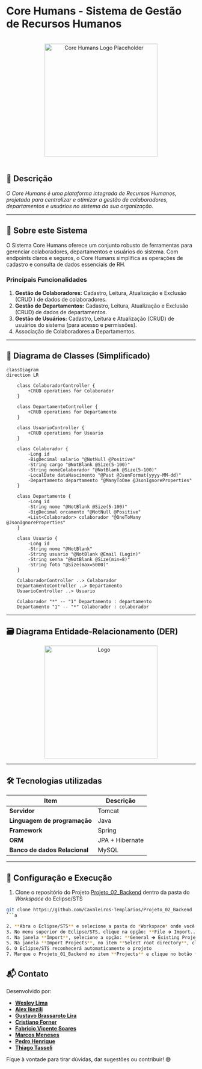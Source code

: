 # Core Humans - Sistema de Gestão de Recursos Humanos

<br />

<div align="center">
   <img src="[https://via.placeholder.com/300x300.png?text=Core+Humans+Logo](https://media.discordapp.net/attachments/1357233138757009438/1377991596167008328/NxZeaOxSQA6INansPej2aA.png?ex=683afa2e&is=6839a8ae&hm=9f8a57c514b5d59bfbdae4039faf6ae936f068a3e604302b8589b32824a49fad&=&format=webp&quality=lossless&width=1010&height=1010)" title="Core Humans Logo Placeholder" width="300" height="300" /> 
</div>


<br />

## 📌 Descrição

*O Core Humans é uma plataforma integrada de Recursos Humanos, projetada para centralizar e otimizar a gestão de colaboradores, departamentos e usuários no sistema da sua organização.*

------

## 🚀 Sobre este Sistema

O Sistema Core Humans oferece um conjunto robusto de ferramentas para gerenciar colaboradores, departamentos e usuários do sistema. Com endpoints claros e seguros, o Core Humans simplifica as operações de cadastro e consulta de dados essenciais de RH.

### Principais Funcionalidades

1.  **Gestão de Colaboradores:** Cadastro, Leitura, Atualização e Exclusão (CRUD ) de dados de colaboradores.
2.  **Gestão de Departamentos:** Cadastro, Leitura, Atualização e Exclusão (CRUD) de dados de departamentos.
3.  **Gestão de Usuários:** Cadastro, Leitura e Atualização (CRUD) de usuários do sistema (para acesso e permissões).
4.  Associação de Colaboradores a Departamentos.

------

## 🧩 Diagrama de Classes (Simplificado)

```mermaid
classDiagram
direction LR

    class ColaboradorController {
        +CRUD operations for Colaborador
    }

    class DepartamentoController {
        +CRUD operations for Departamento
    }

    class UsuarioController {
        +CRUD operations for Usuario
    }

    class Colaborador {
        -Long id
        -BigDecimal salario "@NotNull @Positive"
        -String cargo "@NotBlank @Size(5-100)"
        -String nomeColaborador "@NotBlank @Size(5-100)"
        -LocalDate dataNascimento "@Past @JsonFormat(yyyy-MM-dd)"
        -Departamento departamento "@ManyToOne @JsonIgnoreProperties"
    }

    class Departamento {
        -Long id
        -String nome "@NotBlank @Size(5-100)"
        -BigDecimal orcamento "@NotNull @Positive"
        +List<Colaborador> colaborador "@OneToMany @JsonIgnoreProperties"
    }

    class Usuario {
        -Long id
        -String nome "@NotBlank"
        -String usuario "@NotBlank @Email (Login)"
        -String senha "@NotBlank @Size(min=8)"
        -String foto "@Size(max=5000)"
    }

    ColaboradorController ..> Colaborador
    DepartamentoController ..> Departamento
    UsuarioController ..> Usuario

    Colaborador "*" -- "1" Departamento : departamento
    Departamento "1" -- "*" Colaborador : colaborador

```

------

## 🗃️ Diagrama Entidade-Relacionamento (DER)

<div align="center">
  <img src="https://media.discordapp.net/attachments/1356053908119879819/1378014150676189275/image.png?ex=683b0f2f&is=6839bdaf&hm=8dc8ba45e4e00eabccc21894024be79d85803cc81a03501921f924fa3382d659&=&format=webp&quality=lossless" alt="Logo" width="300" height="300" />
</div>

------

## 🛠️ Tecnologias utilizadas

| Item                          | Descrição           |
| ----------------------------- | ------------------- |
| **Servidor**                  | Tomcat              |
| **Linguagem de programação**  | Java                |
| **Framework**                 | Spring              |
| **ORM**                       | JPA + Hibernate     |
| **Banco de dados Relacional** | MySQL               |

------

## 🧪 Configuração e Execução

1. Clone o repositório do Projeto [Projeto_02_Backend](https://github.com/Cavaleiros-Templarios/Projeto_02_Backend) dentro da pasta do *Workspace* do Eclipse/STS

```bash
git clone https://github.com/Cavaleiros-Templarios/Projeto_02_Backend
```a

2. **Abra o Eclipse/STS** e selecione a pasta do *Workspace* onde você clonou o repositório do projeto
3. No menu superior do Eclipse/STS, clique na opção: **File 🡲 Import...**
4. Na janela **Import**, selecione a opção: **General 🡲 Existing Projects into Workspace** e clique no botão **Next**
5. Na janela **Import Projects**, no item **Select root directory**, clique no botão **Browse...** e selecione a pasta do Workspace onde você clonou o repositório do projeto
6. O Eclipse/STS reconhecerá automaticamente o projeto
7. Marque o Projeto_01_Backend no item **Projects** e clique no botão **Finish** para concluir a importação


```
## 📬 Contato

Desenvolvido por:

- [**Wesley Lima**](https://github.com/Wezzlim)  
- [**Alex Ikezili**](https://github.com/alexikezili)  
- [**Gustavo Brassaroto Lira**](https://github.com/Brassaroto)  
- [**Cristiano Forner**](https://github.com/cristianoforner)  
- [**Fabricio Vicente Soares**](https://github.com/Fabriciovics)  
- [**Marcos Meneses**](https://github.com/MarcosvMeneses)  
- [**Pedro Henrique**](https://github.com/phccoelho)  
- [**Thiago Tasseli**](https://github.com/tasselii)  

Fique à vontade para tirar dúvidas, dar sugestões ou contribuir! 😄
